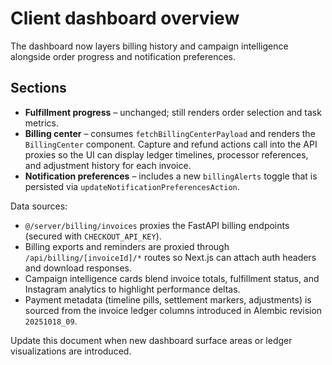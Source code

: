 # Client dashboard overview

The dashboard now layers billing history and campaign intelligence alongside order progress and
notification preferences.

## Sections

- **Fulfillment progress** – unchanged; still renders order selection and task metrics.
- **Billing center** – consumes `fetchBillingCenterPayload` and renders the `BillingCenter`
  component. Capture and refund actions call into the API proxies so the UI can display ledger
  timelines, processor references, and adjustment history for each invoice.
- **Notification preferences** – includes a new `billingAlerts` toggle that is persisted via
  `updateNotificationPreferencesAction`.

Data sources:

- `@/server/billing/invoices` proxies the FastAPI billing endpoints (secured with
  `CHECKOUT_API_KEY`).
- Billing exports and reminders are proxied through `/api/billing/[invoiceId]/*` routes so Next.js
  can attach auth headers and download responses.
- Campaign intelligence cards blend invoice totals, fulfillment status, and Instagram analytics to
  highlight performance deltas.
- Payment metadata (timeline pills, settlement markers, adjustments) is sourced from the invoice
  ledger columns introduced in Alembic revision `20251018_09`.

Update this document when new dashboard surface areas or ledger visualizations are introduced.
